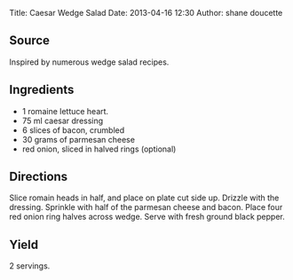 Title: Caesar Wedge Salad
Date: 2013-04-16 12:30
Author: shane doucette

## Source
Inspired by numerous wedge salad recipes.

## Ingredients
+ 1 romaine lettuce heart.
+ 75 ml caesar dressing
+ 6 slices of bacon, crumbled
+ 30 grams of parmesan cheese
+ red onion, sliced in halved rings (optional)

## Directions
Slice romain heads in half, and place on plate cut side up.  Drizzle with the dressing.  Sprinkle with half of the parmesan cheese and bacon.  Place four red onion ring halves across wedge.  Serve with fresh ground black pepper.

## Yield
2 servings.
